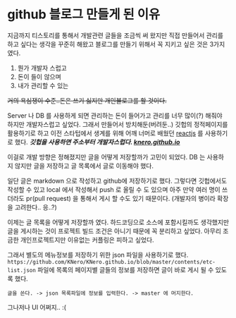 # github 블로그 만들게 된 이유 

지금까지 티스토리를 통해서 개발관련 글들을 조금씩 써 왔지만 직접 만들어서 관리를 하고 싶다는 생각을 꾸준히 해왔고 블로그를 만들기 위해서 꼭 지키고 싶은 것은 3가지 였다.
 
 1. 뭔가 개발자 스럽고
 2. 돈이 들이 않으며
 3. 내가 관리할 수 있는
 
~~거의 욕심쟁이 수준..돈은 쓰기 싫지만 개인블로그를 할 것이다.~~
 
Server 나 DB 를 사용하게 되면 관리하는 돈이 들어가고 관리를 너무 많이(?) 해줘야 하지만 개발자스럽고 싶었다. 그래서 만들어서 방치해둔(버려둔..) 깃헙의 정적페이지를 활용하기로 하고 이전 스타텁에서 생계를 위해 어깨 너머로 배웠던 [reactjs](https://ko.reactjs.org) 를 사용하기로 했다.
***깃헙을 사용하면 주소부터 개발자스럽다. [knero.github.io](https://knero.github.io)***
 
이걸로 개발 방향은 정해졌지만 글을 어떻게 저장할까가 고민이 되었다. DB 는 사용하지 않지만 글을 저장하고 글 목록에서 글로 이동해야 했다. 
 
일단 글은 markdown 으로 작성하고 github에 저장하기로 했다. 그렇다면 깃헙에서도 작성할 수 있고 local 에서 작성해서 push 로 올릴 수 도 있으며 아주 만약 여러 명이 쓰더라도  pr(pull request) 을 통해서 게시 할 수도 있기 때문이다. (개발자의 병이라 확장을 고려한다.. 응..?)
 
이제는 글 목록을 어떻게 저장할까 였다. 하드코딩으로 소스에 포함시킬까도 생각했지만 글을 게시하는 것이 프로젝트 빌드 조건은 아니기 때문에 꼭 분리하고 싶었다. 아무리 조금한 개인프로젝트지만 이유없는 커플링은 피하고 싶었다.
 
그래서 별도의 메뉴정보를 저장하기 위한 json 파일을 사용하기로 했다. `https://github.com/KNero/KNero.github.io/blob/master/contents/etc-list.json` 파일에 목록의 페이지별 글들의 정보를 저장하면 글이 바로 게시 될 수 있도록 했다.
 
`글을 쓴다. -> json 목록파일에 정보를 입력한다. -> master 에 머지한다.`
 
그나저나 UI 어쩌지.. :(